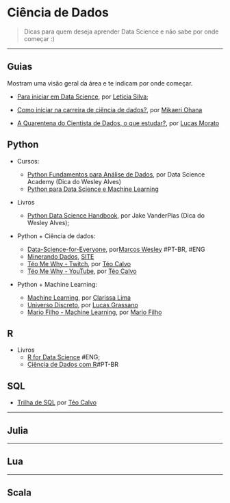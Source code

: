 # Ciência de Dados  

> Dicas para quem deseja aprender Data Science e não sabe por onde começar :)  

---

## Guias

Mostram uma visão geral da área e te indicam por onde começar.

- [Para iniciar em Data Science](https://colaboradados.com.br/blogposts/para-iniciar-em-data-science.html), por [Letícia Silva](https://twitter.com/dii_lua);

- [Como iniciar na carreira de ciência de dados?](https://medium.com/@mikaeriohana/como-iniciar-na-carreira-de-ci%C3%AAncia-de-dados-9b37aa525181), por [Mikaeri Ohana](https://https://twitter.com/mikaeriohana)

- [A Quarentena do Cientista de Dados, o que estudar?](https://medium.com/data-hackers/a-quarentena-do-cientista-de-dados-o-que-estudar-f6eefb0a7778), por [Lucas Morato](https://twitter.com/lmmfrederico)

## Python

- Cursos:
   - [Python Fundamentos para Análise de Dados](https://www.datascienceacademy.com.br/course?courseid=python-fundamentos), por Data Science Academy (Dica do Wesley Alves)
   - [Python para Data Science e Machine Learning](https://www.udemy.com/course/python-para-data-science-e-machine-learning/learn/)
   
- Livros
    - [Python Data Science Handbook](https://github.com/jakevdp/PythonDataScienceHandbook), por Jake VanderPlas (Dica do Wesley Alves);

- Python + Ciência de dados:
   - [Data-Science-for-Everyone](https://github.com/Marcos314/Data-Science-for-Everyone), por[Marcos Wesley](https://www.linkedin.com/in/marcos-wsa/) #PT-BR, #ENG
   - [Minerando Dados](https://www.youtube.com/c/MinerandoDados/videos), [SITE](www.minerandodados.com.br)
   - [Téo Me Why - Twitch](https://www.twitch.tv/teomewhy), por [Téo Calvo](https://www.linkedin.com/in/teocalvo/)
   - [Téo Me Why - YouTube](https://www.youtube.com/channel/UC-Xa9J9-B4jBOoBNIHkMMKA), por [Téo Calvo](https://www.linkedin.com/in/teocalvo/)

- Python + Machine Learning:
   - [Machine Learning](https://github.com/Clalloures/Machine-Learning), por [Clarissa Lima](https://www.linkedin.com/in/clarissa-lima-4a26b3149/)
   - [Universo Discreto](https://www.youtube.com/c/UniversoDiscreto/videos), por [Lucas Grassano](https://twitter.com/1iversodiscreto/)
   - [Mario Filho - Machine Learning](https://www.youtube.com/user/marionefilho), por [Mario Filho](https://www.linkedin.com/in/mariofilho/)

## R  

- Livros
   - [R for Data Science](https://r4ds.had.co.nz/) #ENG;
   - [Ciência de Dados com R](https://www.ibpad.com.br/o-que-fazemos/publicacoes/introducao-ciencia-de-dados-com-r)#PT-BR

## SQL

   - [Trilha de SQL](https://youtube.com/playlist?list=PLvlkVRRKOYFQrPsRLU-53-No8c4e-RvHk) por [Téo Calvo](https://www.linkedin.com/in/teocalvo/)

---

## Julia  

---

## Lua  

---

## Scala

